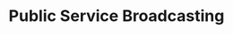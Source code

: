---
title: "Public Service Broadcasting"
summary: "Public Service Broadcasting is a London-based musical group consisting of four musicians known mainly by their stage names: J. Willgoose, Esq. on guitar, banjo, other stringed instruments, samplings and electronic musical instruments; Wrigglesworth on drums, piano and electronic musical instruments; J F Abraham on flugelhorn, bass guitar, drums and assorted other instruments including a vibraslap; and Mr B on visuals and set design for live performances. The band has toured internationally and in 2015 was announced as a nominee in the Vanguard breakthrough category of the fourth annual Progressive Music Awards, staged by Prog magazine, which they won."
image: "public-service-broadcasting.jpg"
apple_music_artist_url: "https://music.apple.com/gb/artist/public-service-broadcasting/506317847"
wikipedia_url: "https://en.wikipedia.org/wiki/Public_Service_Broadcasting_(band)"
---